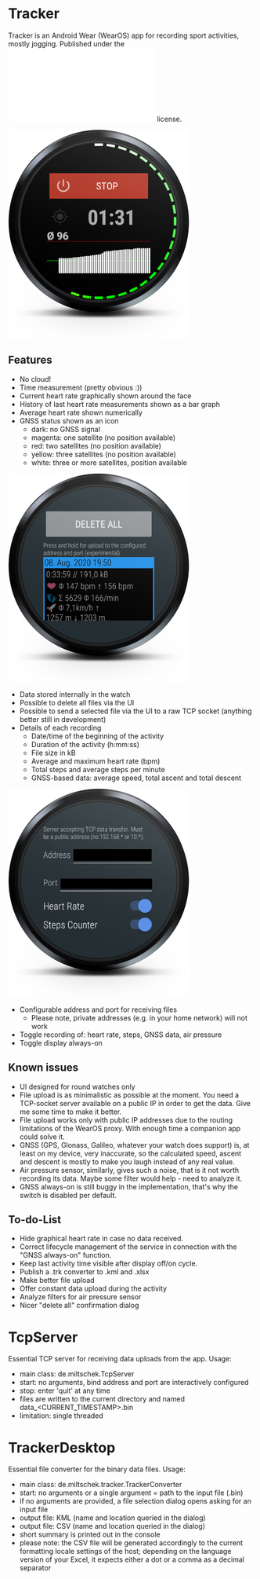 Tracker
=======

Tracker is an Android Wear (WearOS) app for recording sport activities, mostly jogging. Published under the ![MIT](LICENSE.txt) license.

![Main Screen](Screenshots/device-2020-08-16-155128.png)

Features
--------
- No cloud!
- Time measurement (pretty obvious :))
- Current heart rate graphically shown around the face
- History of last heart rate measurements shown as a bar graph
- Average heart rate shown numerically
- GNSS status shown as an icon
  - dark: no GNSS signal
  - magenta: one satellite (no position available)
  - red: two satellites (no position available)
  - yellow: three satellites (no position available)
  - white: three or more satellites, position available

![Files View](Screenshots/device-2020-08-16-171227.png)
- Data stored internally in the watch
- Possible to delete all files via the UI
- Possible to send a selected file via the UI to a raw TCP socket (anything better still in development)
- Details of each recording
  - Date/time of the beginning of the activity
  - Duration of the activity (h:mm:ss)
  - File size in kB
  - Average and maximum heart rate (bpm)
  - Total steps and average steps per minute
  - GNSS-based data: average speed, total ascent and total descent

![Settings View](Screenshots/device-2020-08-16-171256.png)
- Configurable address and port for receiving files
  - Please note, private addresses (e.g. in your home network) will not work
- Toggle recording of: heart rate, steps, GNSS data, air pressure
- Toggle display always-on

Known issues
------------
- UI designed for round watches only
- File upload is as minimalistic as possible at the moment. You need a TCP-socket server available on a public IP in order to get the data. Give me some time to make it better.
- File upload works only with public IP addresses due to the routing limitations of the WearOS proxy. With enough time a companion app could solve it.
- GNSS (GPS, Glonass, Galileo, whatever your watch does support) is, at least on my device, very inaccurate, so the calculated speed, ascent and descent is mostly to make you laugh instead of any real value.
- Air pressure sensor, similarly, gives such a noise, that is it not worth recording its data. Maybe some filter would help - need to analyze it.
- GNSS always-on is still buggy in the implementation, that's why the switch is disabled per default.

To-do-List
----------
- Hide graphical heart rate in case no data received.
- Correct lifecycle management of the service in connection with the "GNSS always-on" function.
- Keep last activity time visible after display off/on cycle.
- Publish a .trk converter to .kml and .xlsx
- Make better file upload
- Offer constant data upload during the activity
- Analyze filters for air pressure sensor
- Nicer "delete all" confirmation dialog

TcpServer
=========
Essential TCP server for receiving data uploads from the app.
Usage:
- main class: de.miltschek.TcpServer
- start: no arguments, bind address and port are interactively configured
- stop: enter 'quit' at any time
- files are written to the current directory and named data_<CURRENT_TIMESTAMP>.bin
- limitation: single threaded

TrackerDesktop
==============
Essential file converter for the binary data files.
Usage:
- main class: de.miltschek.tracker.TrackerConverter
- start: no arguments or a single argument = path to the input file (.bin)
- if no arguments are provided, a file selection dialog opens asking for an input file
- output file: KML (name and location queried in the dialog)
- output file: CSV (name and location queried in the dialog)
- short summary is printed out in the console
- please note: the CSV file will be generated accordingly to the current formatting locale settings of the host; depending on the language version of your Excel, it expects either a dot or a comma as a decimal separator
